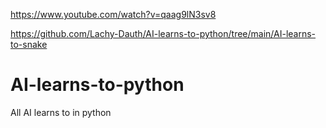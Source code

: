 https://www.youtube.com/watch?v=qaag9lN3sv8

https://github.com/Lachy-Dauth/AI-learns-to-python/tree/main/AI-learns-to-snake

# AI-learns-to-python
All AI learns to in python
